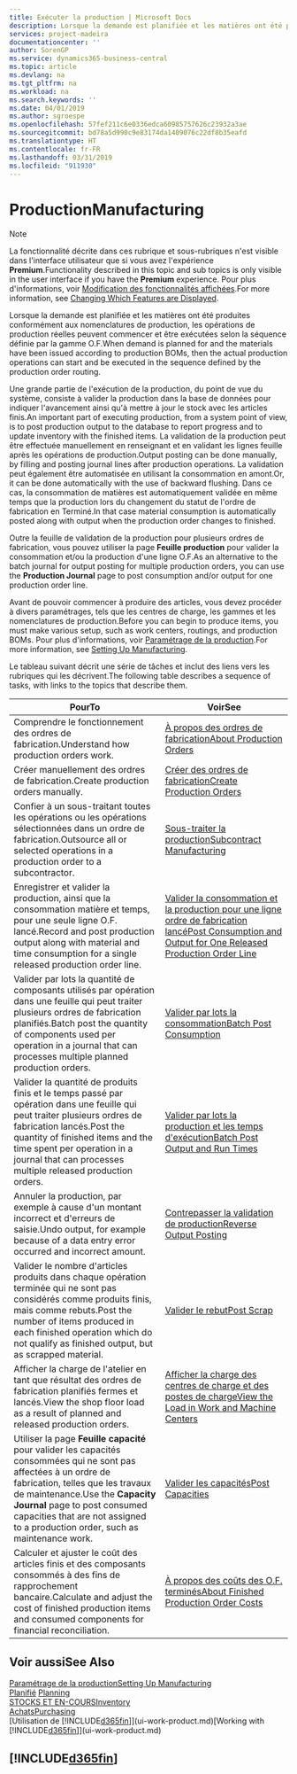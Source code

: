 ```yaml
---
title: Exécuter la production | Microsoft Docs
description: Lorsque la demande est planifiée et les matières ont été produites conformément aux nomenclatures de production, les opérations de production réelles peuvent commencer et être exécutées selon la séquence définie par la gamme O.F.
services: project-madeira
documentationcenter: ''
author: SorenGP
ms.service: dynamics365-business-central
ms.topic: article
ms.devlang: na
ms.tgt_pltfrm: na
ms.workload: na
ms.search.keywords: ''
ms.date: 04/01/2019
ms.author: sgroespe
ms.openlocfilehash: 57fef211c6e0336edca60985757626c23932a3ae
ms.sourcegitcommit: bd78a5d990c9e83174da1409076c22df8b35eafd
ms.translationtype: HT
ms.contentlocale: fr-FR
ms.lasthandoff: 03/31/2019
ms.locfileid: "911930"
---
```

# <a name="manufacturing"></a><span data-ttu-id="ca53f-103">Production</span><span class="sxs-lookup"><span data-stu-id="ca53f-103">Manufacturing</span></span>
> [!NOTE]
> <span data-ttu-id="ca53f-104">La fonctionnalité décrite dans ces rubrique et sous-rubriques n'est visible dans l'interface utilisateur que si vous avez l'expérience **Premium**.</span><span class="sxs-lookup"><span data-stu-id="ca53f-104">Functionality described in this topic and sub topics is only visible in the user interface if you have the **Premium** experience.</span></span> <span data-ttu-id="ca53f-105">Pour plus d'informations, voir [Modification des fonctionnalités affichées](ui-experiences.md).</span><span class="sxs-lookup"><span data-stu-id="ca53f-105">For more information, see [Changing Which Features are Displayed](ui-experiences.md).</span></span>

<span data-ttu-id="ca53f-106">Lorsque la demande est planifiée et les matières ont été produites conformément aux nomenclatures de production, les opérations de production réelles peuvent commencer et être exécutées selon la séquence définie par la gamme O.F.</span><span class="sxs-lookup"><span data-stu-id="ca53f-106">When demand is planned for and the materials have been issued according to production BOMs, then the actual production operations can start and be executed in the sequence defined by the production order routing.</span></span>  

<span data-ttu-id="ca53f-107">Une grande partie de l'exécution de la production, du point de vue du système, consiste à valider la production dans la base de données pour indiquer l'avancement ainsi qu'à mettre à jour le stock avec les articles finis.</span><span class="sxs-lookup"><span data-stu-id="ca53f-107">An important part of executing production, from a system point of view, is to post production output to the database to report progress and to update inventory with the finished items.</span></span> <span data-ttu-id="ca53f-108">La validation de la production peut être effectuée manuellement en renseignant et en validant les lignes feuille après les opérations de production.</span><span class="sxs-lookup"><span data-stu-id="ca53f-108">Output posting can be done manually, by filling and posting journal lines after production operations.</span></span> <span data-ttu-id="ca53f-109">La validation peut également être automatisée en utilisant la consommation en amont.</span><span class="sxs-lookup"><span data-stu-id="ca53f-109">Or, it can be done automatically with the use of backward flushing.</span></span> <span data-ttu-id="ca53f-110">Dans ce cas, la consommation de matières est automatiquement validée en même temps que la production lors du changement du statut de l'ordre de fabrication en Terminé.</span><span class="sxs-lookup"><span data-stu-id="ca53f-110">In that case material consumption is automatically posted along with output when the production order changes to finished.</span></span>  

<span data-ttu-id="ca53f-111">Outre la feuille de validation de la production pour plusieurs ordres de fabrication, vous pouvez utiliser la page **Feuille production** pour valider la consommation et/ou la production d'une ligne O.F.</span><span class="sxs-lookup"><span data-stu-id="ca53f-111">As an alternative to the batch journal for output posting for multiple production orders, you can use the **Production Journal** page to post consumption and/or output for one production order line.</span></span>

<span data-ttu-id="ca53f-112">Avant de pouvoir commencer à produire des articles, vous devez procéder à divers paramétrages, tels que les centres de charge, les gammes et les nomenclatures de production.</span><span class="sxs-lookup"><span data-stu-id="ca53f-112">Before you can begin to produce items, you must make various setup, such as work centers, routings, and production BOMs.</span></span> <span data-ttu-id="ca53f-113">Pour plus d'informations, voir [Paramétrage de la production](production-configure-production-processes.md).</span><span class="sxs-lookup"><span data-stu-id="ca53f-113">For more information, see [Setting Up Manufacturing](production-configure-production-processes.md).</span></span>

<span data-ttu-id="ca53f-114">Le tableau suivant décrit une série de tâches et inclut des liens vers les rubriques qui les décrivent.</span><span class="sxs-lookup"><span data-stu-id="ca53f-114">The following table describes a sequence of tasks, with links to the topics that describe them.</span></span>   

|<span data-ttu-id="ca53f-115">**Pour**</span><span class="sxs-lookup"><span data-stu-id="ca53f-115">**To**</span></span>|<span data-ttu-id="ca53f-116">**Voir**</span><span class="sxs-lookup"><span data-stu-id="ca53f-116">**See**</span></span>|  
|------------|-------------|  
|<span data-ttu-id="ca53f-117">Comprendre le fonctionnement des ordres de fabrication.</span><span class="sxs-lookup"><span data-stu-id="ca53f-117">Understand how production orders work.</span></span>|[<span data-ttu-id="ca53f-118">À propos des ordres de fabrication</span><span class="sxs-lookup"><span data-stu-id="ca53f-118">About Production Orders</span></span>](production-about-production-orders.md)|
|<span data-ttu-id="ca53f-119">Créer manuellement des ordres de fabrication.</span><span class="sxs-lookup"><span data-stu-id="ca53f-119">Create production orders manually.</span></span>|[<span data-ttu-id="ca53f-120">Créer des ordres de fabrication</span><span class="sxs-lookup"><span data-stu-id="ca53f-120">Create Production Orders</span></span>](production-how-to-create-production-orders.md)|
|<span data-ttu-id="ca53f-121">Confier à un sous-traitant toutes les opérations ou les opérations sélectionnées dans un ordre de fabrication.</span><span class="sxs-lookup"><span data-stu-id="ca53f-121">Outsource all or selected operations in a production order to a subcontractor.</span></span>|[<span data-ttu-id="ca53f-122">Sous-traiter la production</span><span class="sxs-lookup"><span data-stu-id="ca53f-122">Subcontract Manufacturing</span></span>](production-how-to-subcontract-manufacturing.md)|
|<span data-ttu-id="ca53f-123">Enregistrer et valider la production, ainsi que la consommation matière et temps, pour une seule ligne O.F. lancé.</span><span class="sxs-lookup"><span data-stu-id="ca53f-123">Record and post production output along with material and time consumption for a single released production order line.</span></span>|[<span data-ttu-id="ca53f-124">Valider la consommation et la production pour une ligne ordre de fabrication lancé</span><span class="sxs-lookup"><span data-stu-id="ca53f-124">Post Consumption and Output for One Released Production Order Line</span></span>](production-how-to-register-consumption-and-output.md)|  
|<span data-ttu-id="ca53f-125">Valider par lots la quantité de composants utilisés par opération dans une feuille qui peut traiter plusieurs ordres de fabrication planifiés.</span><span class="sxs-lookup"><span data-stu-id="ca53f-125">Batch post the quantity of components used per operation in a journal that can processes multiple planned production orders.</span></span>|[<span data-ttu-id="ca53f-126">Valider par lots la consommation</span><span class="sxs-lookup"><span data-stu-id="ca53f-126">Batch Post Consumption</span></span>](production-how-to-post-consumption.md)|
|<span data-ttu-id="ca53f-127">Valider la quantité de produits finis et le temps passé par opération dans une feuille qui peut traiter plusieurs ordres de fabrication lancés.</span><span class="sxs-lookup"><span data-stu-id="ca53f-127">Post the quantity of finished items and the time spent per operation in a journal that can processes multiple released production orders.</span></span>|[<span data-ttu-id="ca53f-128">Valider par lots la production et les temps d'exécution</span><span class="sxs-lookup"><span data-stu-id="ca53f-128">Batch Post Output and Run Times</span></span>](production-how-to-post-output-quantity.md)|
|<span data-ttu-id="ca53f-129">Annuler la production, par exemple à cause d'un montant incorrect et d'erreurs de saisie.</span><span class="sxs-lookup"><span data-stu-id="ca53f-129">Undo output, for example because of a data entry error occurred and incorrect amount.</span></span>  |[<span data-ttu-id="ca53f-130">Contrepasser la validation de production</span><span class="sxs-lookup"><span data-stu-id="ca53f-130">Reverse Output Posting</span></span>](production-how-to-reverse-output-posting.md)|  
|<span data-ttu-id="ca53f-131">Valider le nombre d'articles produits dans chaque opération terminée qui ne sont pas considérés comme produits finis, mais comme rebuts.</span><span class="sxs-lookup"><span data-stu-id="ca53f-131">Post the number of items produced in each finished operation which do not qualify as finished output, but as scrapped material.</span></span>|[<span data-ttu-id="ca53f-132">Valider le rebut</span><span class="sxs-lookup"><span data-stu-id="ca53f-132">Post Scrap</span></span>](production-how-to-post-scrap.md)|
|<span data-ttu-id="ca53f-133">Afficher la charge de l'atelier en tant que résultat des ordres de fabrication planifiés fermes et lancés.</span><span class="sxs-lookup"><span data-stu-id="ca53f-133">View the shop floor load as a result of planned and released production orders.</span></span>|[<span data-ttu-id="ca53f-134">Afficher la charge des centres de charge et des postes de charge</span><span class="sxs-lookup"><span data-stu-id="ca53f-134">View the Load in Work and Machine Centers</span></span>](production-how-to-view-the-load-on-work-centers.md)|      
|<span data-ttu-id="ca53f-135">Utiliser la page **Feuille capacité** pour valider les capacités consommées qui ne sont pas affectées à un ordre de fabrication, telles que les travaux de maintenance.</span><span class="sxs-lookup"><span data-stu-id="ca53f-135">Use the **Capacity Journal** page to post consumed capacities that are not assigned to a production order, such as maintenance work.</span></span>|[<span data-ttu-id="ca53f-136">Valider les capacités</span><span class="sxs-lookup"><span data-stu-id="ca53f-136">Post Capacities</span></span>](production-how-to-post-capacities.md)|  
|<span data-ttu-id="ca53f-137">Calculer et ajuster le coût des articles finis et des composants consommés à des fins de rapprochement bancaire.</span><span class="sxs-lookup"><span data-stu-id="ca53f-137">Calculate and adjust the cost of finished production items and consumed components for financial reconciliation.</span></span>|[<span data-ttu-id="ca53f-138">À propos des coûts des O.F. terminés</span><span class="sxs-lookup"><span data-stu-id="ca53f-138">About Finished Production Order Costs</span></span>](finance-about-finished-production-order-costs.md)|  

## <a name="see-also"></a><span data-ttu-id="ca53f-139">Voir aussi</span><span class="sxs-lookup"><span data-stu-id="ca53f-139">See Also</span></span>  
[<span data-ttu-id="ca53f-140">Paramétrage de la production</span><span class="sxs-lookup"><span data-stu-id="ca53f-140">Setting Up Manufacturing</span></span>](production-configure-production-processes.md)  
<span data-ttu-id="ca53f-141">[Planifié](production-planning.md)    </span><span class="sxs-lookup"><span data-stu-id="ca53f-141">[Planning](production-planning.md)    </span></span>  
[<span data-ttu-id="ca53f-142">STOCKS ET EN-COURS</span><span class="sxs-lookup"><span data-stu-id="ca53f-142">Inventory</span></span>](inventory-manage-inventory.md)  
[<span data-ttu-id="ca53f-143">Achats</span><span class="sxs-lookup"><span data-stu-id="ca53f-143">Purchasing</span></span>](purchasing-manage-purchasing.md)  
<span data-ttu-id="ca53f-144">[Utilisation de [!INCLUDE[d365fin](includes/d365fin_md.md)]](ui-work-product.md)</span><span class="sxs-lookup"><span data-stu-id="ca53f-144">[Working with [!INCLUDE[d365fin](includes/d365fin_md.md)]](ui-work-product.md)</span></span>

## [!INCLUDE[d365fin](includes/free_trial_md.md)]  
